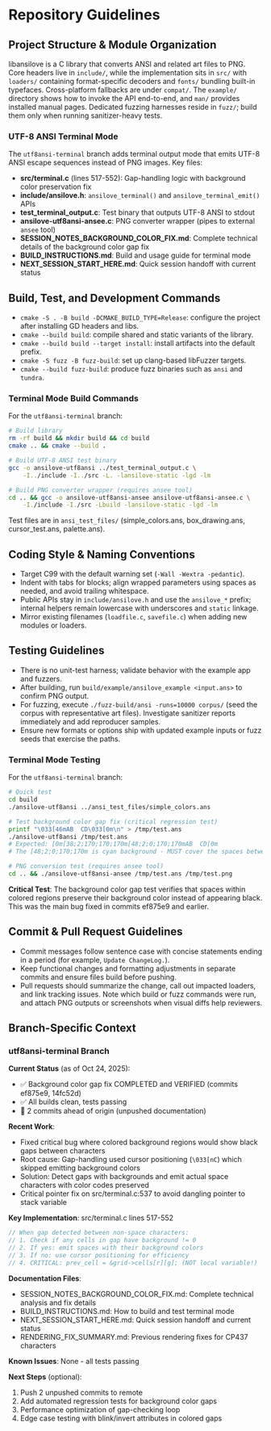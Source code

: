 # Repository Guidelines

## Project Structure & Module Organization
libansilove is a C library that converts ANSI and related art files to PNG. Core headers live in `include/`, while the implementation sits in `src/` with `loaders/` containing format-specific decoders and `fonts/` bundling built-in typefaces. Cross-platform fallbacks are under `compat/`. The `example/` directory shows how to invoke the API end-to-end, and `man/` provides installed manual pages. Dedicated fuzzing harnesses reside in `fuzz/`; build them only when running sanitizer-heavy tests.

### UTF-8 ANSI Terminal Mode
The `utf8ansi-terminal` branch adds terminal output mode that emits UTF-8 ANSI escape sequences instead of PNG images. Key files:
- **src/terminal.c** (lines 517-552): Gap-handling logic with background color preservation fix
- **include/ansilove.h**: `ansilove_terminal()` and `ansilove_terminal_emit()` APIs
- **test_terminal_output.c**: Test binary that outputs UTF-8 ANSI to stdout
- **ansilove-utf8ansi-ansee.c**: PNG converter wrapper (pipes to external `ansee` tool)
- **SESSION_NOTES_BACKGROUND_COLOR_FIX.md**: Complete technical details of the background color gap fix
- **BUILD_INSTRUCTIONS.md**: Build and usage guide for terminal mode
- **NEXT_SESSION_START_HERE.md**: Quick session handoff with current status

## Build, Test, and Development Commands
- `cmake -S . -B build -DCMAKE_BUILD_TYPE=Release`: configure the project after installing GD headers and libs.
- `cmake --build build`: compile shared and static variants of the library.
- `cmake --build build --target install`: install artifacts into the default prefix.
- `cmake -S fuzz -B fuzz-build`: set up clang-based libFuzzer targets.
- `cmake --build fuzz-build`: produce fuzz binaries such as `ansi` and `tundra`.

### Terminal Mode Build Commands
For the `utf8ansi-terminal` branch:
```bash
# Build library
rm -rf build && mkdir build && cd build
cmake .. && cmake --build .

# Build UTF-8 ANSI test binary
gcc -o ansilove-utf8ansi ../test_terminal_output.c \
    -I../include -I../src -L. -lansilove-static -lgd -lm

# Build PNG converter wrapper (requires ansee tool)
cd .. && gcc -o ansilove-utf8ansi-ansee ansilove-utf8ansi-ansee.c \
    -I./include -I./src -Lbuild -lansilove-static -lgd -lm
```

Test files are in `ansi_test_files/` (simple_colors.ans, box_drawing.ans, cursor_test.ans, palette.ans).

## Coding Style & Naming Conventions
- Target C99 with the default warning set (`-Wall -Wextra -pedantic`).
- Indent with tabs for blocks; align wrapped parameters using spaces as needed, and avoid trailing whitespace.
- Public APIs stay in `include/ansilove.h` and use the `ansilove_*` prefix; internal helpers remain lowercase with underscores and `static` linkage.
- Mirror existing filenames (`loadfile.c`, `savefile.c`) when adding new modules or loaders.

## Testing Guidelines
- There is no unit-test harness; validate behavior with the example app and fuzzers.
- After building, run `build/example/ansilove_example <input.ans>` to confirm PNG output.
- For fuzzing, execute `./fuzz-build/ansi -runs=10000 corpus/` (seed the corpus with representative art files). Investigate sanitizer reports immediately and add reproducer samples.
- Ensure new formats or options ship with updated example inputs or fuzz seeds that exercise the paths.

### Terminal Mode Testing
For the `utf8ansi-terminal` branch:
```bash
# Quick test
cd build
./ansilove-utf8ansi ../ansi_test_files/simple_colors.ans

# Test background color gap fix (critical regression test)
printf "\033[46mAB  CD\033[0m\n" > /tmp/test.ans
./ansilove-utf8ansi /tmp/test.ans
# Expected: [0m[38;2;170;170;170m[48;2;0;170;170mAB  CD[0m
# The [48;2;0;170;170m is cyan background - MUST cover the spaces between characters

# PNG conversion test (requires ansee tool)
cd .. && ./ansilove-utf8ansi-ansee /tmp/test.ans /tmp/test.png
```

**Critical Test**: The background color gap test verifies that spaces within colored regions preserve their background color instead of appearing black. This was the main bug fixed in commits ef875e9 and earlier.

## Commit & Pull Request Guidelines
- Commit messages follow sentence case with concise statements ending in a period (for example, `Update ChangeLog.`).
- Keep functional changes and formatting adjustments in separate commits and ensure files build before pushing.
- Pull requests should summarize the change, call out impacted loaders, and link tracking issues. Note which build or fuzz commands were run, and attach PNG outputs or screenshots when visual diffs help reviewers.

## Branch-Specific Context

### utf8ansi-terminal Branch
**Current Status** (as of Oct 24, 2025):
- ✅ Background color gap fix COMPLETED and VERIFIED (commits ef875e9, 14fc52d)
- ✅ All builds clean, tests passing
- 📝 2 commits ahead of origin (unpushed documentation)

**Recent Work**:
- Fixed critical bug where colored background regions would show black gaps between characters
- Root cause: Gap-handling used cursor positioning (`\033[nC`) which skipped emitting background colors
- Solution: Detect gaps with backgrounds and emit actual space characters with color codes preserved
- Critical pointer fix on src/terminal.c:537 to avoid dangling pointer to stack variable

**Key Implementation**: src/terminal.c lines 517-552
```c
// When gap detected between non-space characters:
// 1. Check if any cells in gap have background != 0
// 2. If yes: emit spaces with their background colors
// 3. If no: use cursor positioning for efficiency
// 4. CRITICAL: prev_cell = &grid->cells[r][g]; (NOT local variable!)
```

**Documentation Files**:
- SESSION_NOTES_BACKGROUND_COLOR_FIX.md: Complete technical analysis and fix details
- BUILD_INSTRUCTIONS.md: How to build and test terminal mode
- NEXT_SESSION_START_HERE.md: Quick session handoff and current status
- RENDERING_FIX_SUMMARY.md: Previous rendering fixes for CP437 characters

**Known Issues**: None - all tests passing

**Next Steps** (optional):
1. Push 2 unpushed commits to remote
2. Add automated regression tests for background color gaps
3. Performance optimization of gap-checking loop
4. Edge case testing with blink/invert attributes in colored gaps
